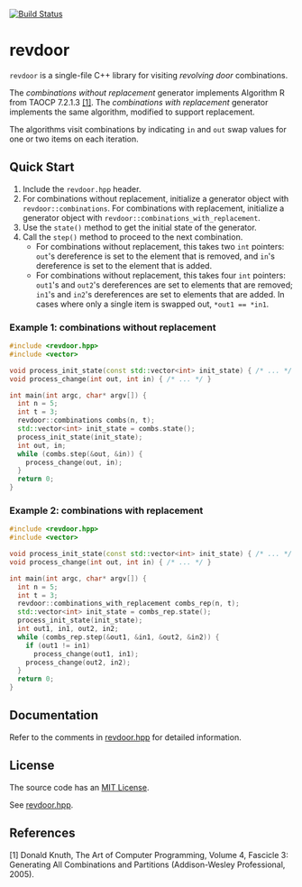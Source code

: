[![Build Status](https://travis-ci.org/dstein64/revdoor.svg?branch=master)](https://travis-ci.org/dstein64/revdoor)

# revdoor

`revdoor` is a single-file C++ library for visiting *revolving door*
combinations.

The *combinations without replacement* generator implements Algorithm R from
TAOCP 7.2.1.3 [[1]](#references). The *combinations with replacement* generator
implements the same algorithm, modified to support replacement.

The algorithms visit combinations by indicating `in` and `out` swap values for
one or two items on each iteration.

## Quick Start
 
1. Include the `revdoor.hpp` header.
2. For combinations without replacement, initialize a generator object with
   `revdoor::combinations`. For combinations with replacement, initialize a
   generator object with `revdoor::combinations_with_replacement`.
3. Use the `state()` method to get the initial state of the generator.
4. Call the `step()` method to proceed to the next combination.
   - For combinations without replacement, this takes two `int` pointers:
     `out`'s dereference is set to the element that is removed, and `in`'s
     dereference is set to the element that is added.
   - For combinations without replacement, this takes four `int` pointers:
     `out1`'s and `out2`'s dereferences are set to elements that are removed;
     `in1`'s and `in2`'s dereferences are set to elements that are added.
     In cases where only a single item is swapped out, `*out1 == *in1`.

### Example 1: combinations without replacement

```c++
#include <revdoor.hpp>
#include <vector>

void process_init_state(const std::vector<int> init_state) { /* ... */ }
void process_change(int out, int in) { /* ... */ }

int main(int argc, char* argv[]) {
  int n = 5;
  int t = 3;
  revdoor::combinations combs(n, t);
  std::vector<int> init_state = combs.state();
  process_init_state(init_state);
  int out, in;
  while (combs.step(&out, &in)) {
    process_change(out, in);
  }
  return 0;
}
```

### Example 2: combinations with replacement

```c++
#include <revdoor.hpp>
#include <vector>

void process_init_state(const std::vector<int> init_state) { /* ... */ }
void process_change(int out, int in) { /* ... */ }

int main(int argc, char* argv[]) {
  int n = 5;
  int t = 3;
  revdoor::combinations_with_replacement combs_rep(n, t);
  std::vector<int> init_state = combs_rep.state();
  process_init_state(init_state);
  int out1, in1, out2, in2;
  while (combs_rep.step(&out1, &in1, &out2, &in2)) {
    if (out1 != in1)
      process_change(out1, in1);
    process_change(out2, in2);
  }
  return 0;
}
```

## Documentation

Refer to the comments in [revdoor.hpp](revdoor.hpp) for detailed information.

## License

The source code has an [MIT License](https://en.wikipedia.org/wiki/MIT_License).

See [revdoor.hpp](revdoor.hpp).

## References

[1] Donald Knuth, The Art of Computer Programming, Volume 4, Fascicle 3: Generating
All Combinations and Partitions (Addison-Wesley Professional, 2005).
